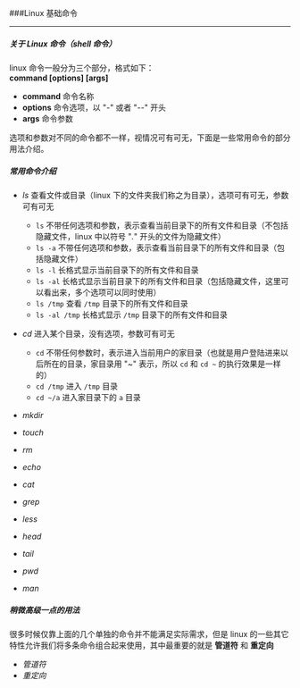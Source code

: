 ###Linux 基础命令
___
##### 关于 Linux 命令（shell 命令）
linux 命令一般分为三个部分，格式如下：    
**command [options] [args]**    

- **command** 命令名称
- **options** 命令选项，以 "*-*" 或者 "*--*" 开头
- **args** 命令参数

选项和参数对不同的命令都不一样，视情况可有可无，下面是一些常用命令的部分用法介绍。

##### 常用命令介绍
- *ls* 查看文件或目录（linux 下的文件夹我们称之为目录），选项可有可无，参数可有可无
  - `ls` 不带任何选项和参数，表示查看当前目录下的所有文件和目录（不包括隐藏文件，linux 中以符号 "*.*" 开头的文件为隐藏文件）
  - `ls -a` 不带任何选项和参数，表示查看当前目录下的所有文件和目录（包括隐藏文件）
  - `ls -l` 长格式显示当前目录下的所有文件和目录
  - `ls -al` 长格式显示当前目录下的所有文件和目录（包括隐藏文件，这里可以看出来，多个选项可以同时使用）
  - `ls /tmp` 查看 `/tmp` 目录下的所有文件和目录
  - `ls -al /tmp` 长格式显示 `/tmp` 目录下的所有文件和目录
  
- *cd* 进入某个目录，没有选项，参数可有可无
  - `cd` 不带任何参数时，表示进入当前用户的家目录（也就是用户登陆进来以后所在的目录，家目录用 "*~*" 表示，所以 `cd` 和 `cd ~` 的执行效果是一样的）
  - `cd /tmp` 进入 `/tmp` 目录
  - `cd ~/a` 进入家目录下的 `a` 目录

- *mkdir*
- *touch*
- *rm*
- *echo*
- *cat*
- *grep*
- *less*
- *head*
- *tail*
- *pwd*
- *man*

##### 稍微高级一点的用法
很多时候仅靠上面的几个单独的命令并不能满足实际需求，但是 linux 的一些其它特性允许我们将多条命令组合起来使用，其中最重要的就是 **管道符** 和 **重定向**

- *管道符*
- *重定向*